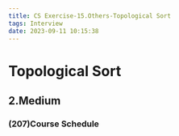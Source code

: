 ```yaml
---
title: CS Exercise-15.Others-Topological Sort
tags: Interview
date: 2023-09-11 10:15:38
---
```


# Topological Sort

##   2.Medium

###   (207)Course Schedule

